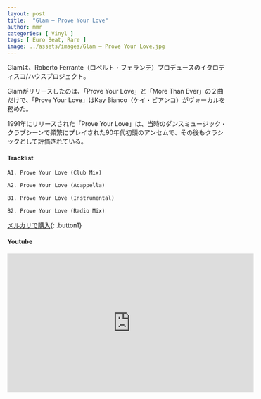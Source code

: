 ```yaml
---
layout: post
title:  "Glam – Prove Your Love"
author: mmr
categories: [ Vinyl ]
tags: [ Euro Beat, Rare ]
image: ../assets/images/Glam – Prove Your Love.jpg
---
```


Glamは、Roberto Ferrante（ロベルト・フェランテ）プロデュースのイタロディスコ/ハウスプロジェクト。

Glamがリリースしたのは、「Prove Your Love」と「More Than Ever」の２曲だけで、「Prove Your Love」はKay Bianco（ケイ・ビアンコ）がヴォーカルを務めた。

1991年にリリースされた「Prove Your Love」は、当時のダンスミュージック・クラブシーンで頻繁にプレイされた90年代初頭のアンセムで、その後もクラシックとして評価されている。

#### Tracklist
```md
A1. Prove Your Love (Club Mix)

A2. Prove Your Love (Acappella)

B1. Prove Your Love (Instrumental)

B2. Prove Your Love (Radio Mix)
```

[メルカリで購入](https://jp.mercari.com/item/m92806880248?afid=6142608987){: .button1}

#### Youtube
<iframe width="560" height="315" src="https://www.youtube.com/embed/XMT69bIJBzU?si=mzo4Y2QYFQcSJBfg" title="YouTube video player" frameborder="0" allow="accelerometer; autoplay; clipboard-write; encrypted-media; gyroscope; picture-in-picture; web-share" referrerpolicy="strict-origin-when-cross-origin" allowfullscreen></iframe>